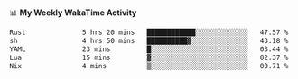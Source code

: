 <!--
**stamp711/stamp711** is a ✨ _special_ ✨ repository because its `README.md` (this file) appears on your GitHub profile.

Here are some ideas to get you started:

- 🔭 I’m currently working on ...
- 🌱 I’m currently learning ...
- 👯 I’m looking to collaborate on ...
- 🤔 I’m looking for help with ...
- 💬 Ask me about ...
- 📫 How to reach me: ...
- 😄 Pronouns: ...
- ⚡ Fun fact: ...
-->

📊 **My Weekly WakaTime Activity**

<!--START_SECTION:waka-->

```txt
Rust              5 hrs 20 mins   ████████████░░░░░░░░░░░░░   47.57 %
sh                4 hrs 50 mins   ██████████▓░░░░░░░░░░░░░░   43.18 %
YAML              23 mins         █░░░░░░░░░░░░░░░░░░░░░░░░   03.44 %
Lua               15 mins         ▓░░░░░░░░░░░░░░░░░░░░░░░░   02.37 %
Nix               4 mins          ▒░░░░░░░░░░░░░░░░░░░░░░░░   00.71 %
```

<!--END_SECTION:waka-->
